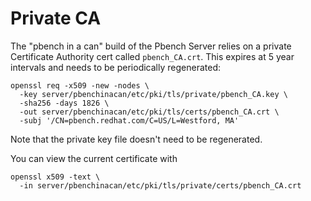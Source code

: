 # Private CA

The "pbench in a can" build of the Pbench Server relies on a private
Certificate Authority cert called `pbench_CA.crt`. This expires at 5
year intervals and needs to be periodically regenerated:

```
openssl req -x509 -new -nodes \
  -key server/pbenchinacan/etc/pki/tls/private/pbench_CA.key \
  -sha256 -days 1826 \
  -out server/pbenchinacan/etc/pki/tls/certs/pbench_CA.crt \
  -subj '/CN=pbench.redhat.com/C=US/L=Westford, MA'
```

Note that the private key file doesn't need to be regenerated.

You can view the current certificate with

```
openssl x509 -text \
  -in server/pbenchinacan/etc/pki/tls/private/certs/pbench_CA.crt
```
